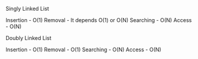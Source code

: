 
Singly Linked List

Insertion - O(1)
Removal - It depends O(1) or O(N)
Searching - O(N)
Access - O(N)

Doubly Linked List

Insertion - O(1)
Removal - O(1)
Searching - O(N)
Access - O(N)